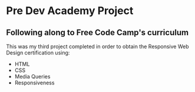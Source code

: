 # Pre Dev Academy Project

## Following along to Free Code Camp's curriculum 
This was my third project completed in order to obtain the Responsive Web Design certification using: 
- HTML
- CSS
- Media Queries
- Responsiveness
